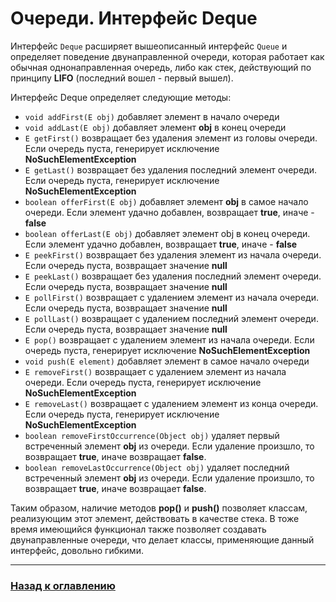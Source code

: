 # Очереди. Интерфейс Deque

Интерфейс `Deque` расширяет вышеописанный интерфейс `Queue` и определяет поведение двунаправленной очереди,
которая работает как обычная однонаправленная очередь, либо как стек, действующий по принципу **LIFO** (последний вошел - первый вышел).

Интерфейс Deque определяет следующие методы:

-   `void addFirst(E obj)` добавляет элемент в начало очереди
-   `void addLast(E obj)` добавляет элемент **obj** в конец очереди
-   `E getFirst()` возвращает без удаления элемент из головы очереди.
    Если очередь пуста, генерирует исключение **NoSuchElementException**
-   `E getLast()` возвращает без удаления последний элемент очереди.
    Если очередь пуста, генерирует исключение **NoSuchElementException**
-   `boolean offerFirst(E obj)` добавляет элемент **obj** в самое начало очереди.
    Если элемент удачно добавлен, возвращает **true**, иначе - **false**
-   `boolean offerLast(E obj)` добавляет элемент obj в конец очереди.
    Если элемент удачно добавлен, возвращает **true**, иначе - **false**
-   `E peekFirst()` возвращает без удаления элемент из начала очереди.
    Если очередь пуста, возвращает значение **null**
-   `E peekLast()` возвращает без удаления последний элемент очереди.
    Если очередь пуста, возвращает значение **null**
-   `E pollFirst()` возвращает с удалением элемент из начала очереди.
    Если очередь пуста, возвращает значение **null**
-   `E pollLast()` возвращает с удалением последний элемент очереди.
    Если очередь пуста, возвращает значение **null**
-   `E pop()` возвращает с удалением элемент из начала очереди.
    Если очередь пуста, генерирует исключение **NoSuchElementException**
-   `void push(E element)` добавляет элемент в самое начало очереди
-   `E removeFirst()` возвращает с удалением элемент из начала очереди.
    Если очередь пуста, генерирует исключение **NoSuchElementException**
-   `E removeLast()` возвращает с удалением элемент из конца очереди.
    Если очередь пуста, генерирует исключение **NoSuchElementException**
-   `boolean removeFirstOccurrence(Object obj)` удаляет первый встреченный элемент **obj** из очереди.
    Если удаление произшло, то возвращает **true**, иначе возвращает **false**.
-   `boolean removeLastOccurrence(Object obj)` удаляет последний встреченный элемент **obj** из очереди.
    Если удаление произшло, то возвращает **true**, иначе возвращает **false**.

Таким образом, наличие методов **pop()** и **push()** позволяет классам, реализующим этот элемент, действовать в качестве стека.
В тоже время имеющийся функционал также позволяет создавать двунаправленные очереди,
что делает классы, применяющие данный интерфейс, довольно гибкими.

---

### [Назад к оглавлению](./README.md)
